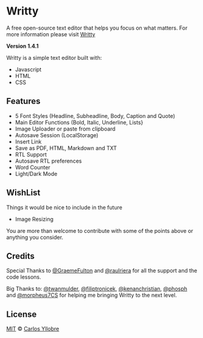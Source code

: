 # Writty
A free open-source text editor that helps you focus on what matters.
For more information please visit [Writty](https://iamcharlie.design/writty/)

**Version 1.4.1**

Writty is a simple text editor built with:

* Javascript
* HTML
* CSS

## Features

* 5 Font Styles (Headline, Subheadline, Body, Caption and Quote)
* Main Editor Functions (Bold, Italic, Underline, Lists}
* Image Uploader or paste from clipboard
* Autosave Session (LocalStorage)
* Insert Link
* Save as PDF, HTML, Markdown and TXT
* RTL Support
* Autosave RTL preferences
* Word Counter 
* Light/Dark Mode

## WishList
Things it would be nice to include in the future

* Image Resizing

You are more than welcome to contribute with some of the points above or anything you consider.

## Credits

Special Thanks to [@GraemeFulton](https://github.com/GraemeFulton) and [@raulriera](https://github.com/raulriera) for all the support and the code lessons. 

Big Thanks to:
[@twanmulder](https://github.com/twanmulder), [@filiptronicek](https://github.com/filiptronicek), [@kenanchristian](https://github.com/kenanchristian), [@phosph](https://github.com/phosph) and [@morpheus7CS](https://github.com/morpheus7CS) for helping me bringing Writty to the next level.

## License
[MIT](https://opensource.org/licenses/MIT) © [Carlos Yllobre](https://iamcharlie.design/)
